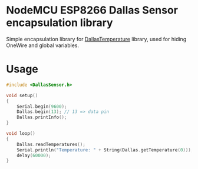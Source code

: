 # NodeMCU ESP8266 Dallas Sensor encapsulation library
Simple encapsulation library for [DallasTemperature](https://github.com/milesburton/Arduino-Temperature-Control-Library) library, used for hiding OneWire and global variables.

# Usage

```C
#include <DallasSensor.h>

void setup()
{
    Serial.begin(9600);
    Dallas.begin(13); // 13 => data pin
    Dallas.printInfo();
}

void loop()
{
    Dallas.readTemperatures();
    Serial.println("Temperature: " + String(Dallas.getTemperature(0))); // 0 => index of the first sensor
    delay(60000);
}
```